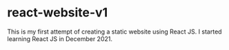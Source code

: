 # react-website-v1
This is my first attempt of creating a static website using React JS.
I started learning React JS in December 2021.

